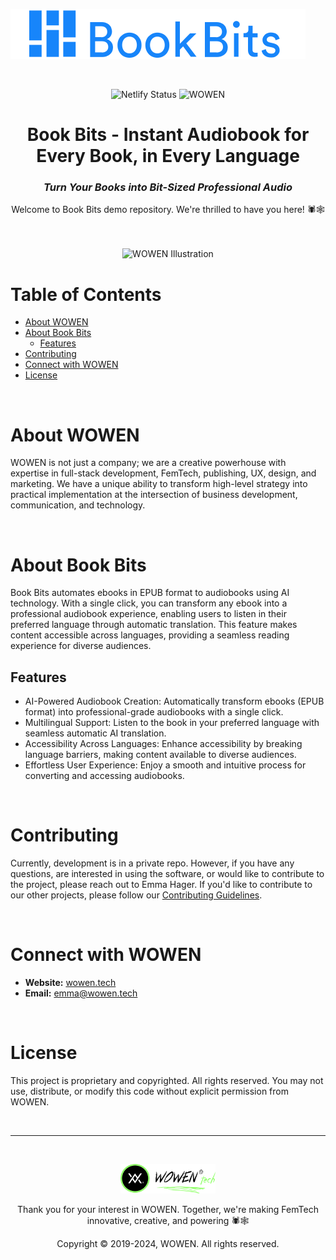 ![Book Bits Logo](https://github.com/WOWEN-DEV/bookbits-demo/blob/415177d844c2364022ad6ee6391ca7960a5c10d6/bookbits-logo.svg)

<br>

<p align="center">
  <img src="https://api.netlify.com/api/v1/badges/14c79cc4-5ab8-4441-bee3-4ec76985daeb/deploy-status" alt="Netlify Status">
  <img src="https://img.shields.io/badge/WOWEN-FemTech%20Dev%20Community-blueviolet" alt="WOWEN">
</p>

<h1 align="center">Book Bits - Instant Audiobook for Every Book, in Every Language</h1>
<h3 align="center"><i>Turn Your Books into Bit-Sized Professional Audio</i></h3>

<p align="center">Welcome to Book Bits demo repository. We're thrilled to have you here! 🕷️🕸️</p>

<br>
<br>
<div align="center">
  <img src="https://www.wowen.tech/assets/img/hands.svg" alt="WOWEN Illustration">
</div>

# Table of Contents
- [About WOWEN](#about-wowen)
- [About Book Bits](#about-book-bits)
  - [Features](#features)
- [Contributing](#contributing)
- [Connect with WOWEN](#connect-with-wowen)
- [License](#license)

<br>

# About WOWEN
WOWEN is not just a company; we are a creative powerhouse with expertise in full-stack development, FemTech, publishing, UX, design, and marketing. We have a unique ability to transform high-level strategy into practical implementation at the intersection of business development, communication, and technology.

<br>

# About Book Bits
Book Bits automates ebooks in EPUB format to audiobooks using AI technology. With a single click, you can transform any ebook into a professional audiobook experience, enabling users to listen in their preferred language through automatic translation. This feature makes content accessible across languages, providing a seamless reading experience for diverse audiences.

## Features
- AI-Powered Audiobook Creation: Automatically transform ebooks (EPUB format) into professional-grade audiobooks with a single click.
- Multilingual Support: Listen to the book in your preferred language with seamless automatic AI translation.
- Accessibility Across Languages: Enhance accessibility by breaking language barriers, making content available to diverse audiences.
- Effortless User Experience: Enjoy a smooth and intuitive process for converting and accessing audiobooks.

<br>

# Contributing

Currently, development is in a private repo. However, if you have any questions, are interested in using the software, or would like to contribute to the project, please reach out to Emma Hager.
If you'd like to contribute to our other projects, please follow our [Contributing Guidelines](https://github.com/WOWEN-DEV/wowen/blob/main/CONTRIBUTING.md).

<br>

# Connect with WOWEN

- **Website:** [wowen.tech](https://wowen.tech)
- **Email:** emma@wowen.tech

<br>

# License
This project is proprietary and copyrighted. All rights reserved. You may not use, distribute, or modify this code without explicit permission from WOWEN.

<br>

---

<br>

<p align="center">
  <img src="https://github.com/WOWEN-DEV/wowen.tech/blob/main/assets/img/wowen-tech-repo-logo.svg" alt="WOWEN Logo" width="30%">
</p>

<p align="center">Thank you for your interest in WOWEN. Together, we're making FemTech innovative, creative, and powering 🕷️🕸️</p>
<p align="center">Copyright © 2019-2024, WOWEN. All rights reserved.</p>
